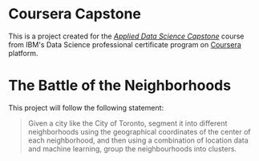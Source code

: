 # Coursera Capstone

This is a project created for the [_Applied Data Science Capstone_](https://www.coursera.org/learn/applied-data-science-capstone) course from IBM's Data Science professional certificate program on [Coursera](https://www.coursera.org/professional-certificates/ibm-data-science) platform.

# The Battle of the Neighborhoods

This project will follow the following statement:

>Given a city like the City of Toronto, segment it into different neighborhoods using the geographical coordinates of the center of each neighborhood, and then using a combination of location data and machine learning, group the neighbourhoods into clusters.

<!-- So in summary, this capstone course will consist of five modules. -->